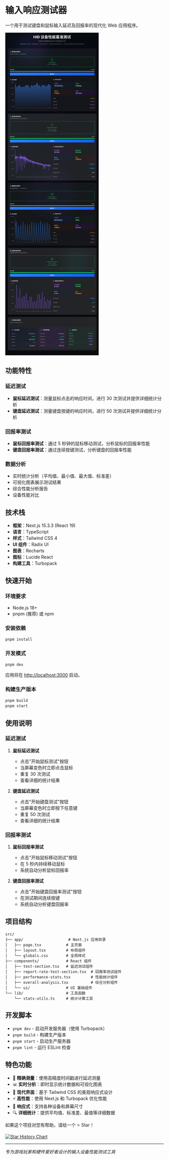 # 输入响应测试器

一个用于测试键盘和鼠标输入延迟及回报率的现代化 Web 应用程序。

![Example](./public/example.png)

## 功能特性

### 延迟测试

- **鼠标延迟测试**：测量鼠标点击的响应时间，进行 30 次测试并提供详细统计分析
- **键盘延迟测试**：测量键盘按键的响应时间，进行 50 次测试并提供详细统计分析

### 回报率测试

- **鼠标回报率测试**：通过 5 秒钟的鼠标移动测试，分析鼠标的回报率性能
- **键盘回报率测试**：通过连续按键测试，分析键盘的回报率性能

### 数据分析

- 实时统计分析（平均值、最小值、最大值、标准差）
- 可视化图表展示测试结果
- 综合性能分析报告
- 设备性能对比

## 技术栈

- **框架**：Next.js 15.3.3 (React 19)
- **语言**：TypeScript
- **样式**：Tailwind CSS 4
- **UI 组件**：Radix UI
- **图表**：Recharts
- **图标**：Lucide React
- **构建工具**：Turbopack

## 快速开始

### 环境要求

- Node.js 18+
- pnpm (推荐) 或 npm

### 安装依赖

```bash
pnpm install
```

### 开发模式

```bash
pnpm dev
```

应用将在 [http://localhost:3000](http://localhost:3000) 启动。

### 构建生产版本

```bash
pnpm build
pnpm start
```

## 使用说明

### 延迟测试

1. **鼠标延迟测试**

   - 点击"开始鼠标测试"按钮
   - 当屏幕变色时立即点击鼠标
   - 重复 30 次测试
   - 查看详细的统计结果

2. **键盘延迟测试**
   - 点击"开始键盘测试"按钮
   - 当屏幕变色时立即按下任意键
   - 重复 50 次测试
   - 查看详细的统计结果

### 回报率测试

1. **鼠标回报率测试**

   - 点击"开始鼠标移动测试"按钮
   - 在 5 秒内持续移动鼠标
   - 系统自动分析鼠标回报率

2. **键盘回报率测试**
   - 点击"开始键盘回报率测试"按钮
   - 在测试期间连续按键
   - 系统自动分析键盘回报率

## 项目结构

```
src/
├── app/                    # Next.js 应用目录
│   ├── page.tsx           # 主页面
│   ├── layout.tsx         # 布局组件
│   └── globals.css        # 全局样式
├── components/            # React 组件
│   ├── test-section.tsx   # 延迟测试组件
│   ├── report-rate-test-section.tsx  # 回报率测试组件
│   ├── performance-stats.tsx         # 性能统计组件
│   ├── overall-analysis.tsx          # 综合分析组件
│   └── ui/                # UI 基础组件
└── lib/                   # 工具函数
    └── stats-utils.ts     # 统计计算工具
```

## 开发脚本

- `pnpm dev` - 启动开发服务器（使用 Turbopack）
- `pnpm build` - 构建生产版本
- `pnpm start` - 启动生产服务器
- `pnpm lint` - 运行 ESLint 检查

## 特色功能

- 🎯 **精确测量**：使用高精度时间戳进行延迟测量
- 📊 **实时分析**：即时显示统计数据和可视化图表
- 🎨 **现代界面**：基于 Tailwind CSS 的美观响应式设计
- ⚡ **高性能**：使用 Next.js 和 Turbopack 优化性能
- 📱 **响应式**：支持各种设备和屏幕尺寸
- 🔍 **详细统计**：提供平均值、标准差、最值等详细数据

如果这个项目对您有帮助，请给一个 ⭐ Star！

[![Star History Chart](https://api.star-history.com/svg?repos=evanlong-me/input-response-tester&type=Date)](https://www.star-history.com/#evanlong-me/input-response-tester&Date)

---

_专为游戏玩家和硬件爱好者设计的输入设备性能测试工具_
